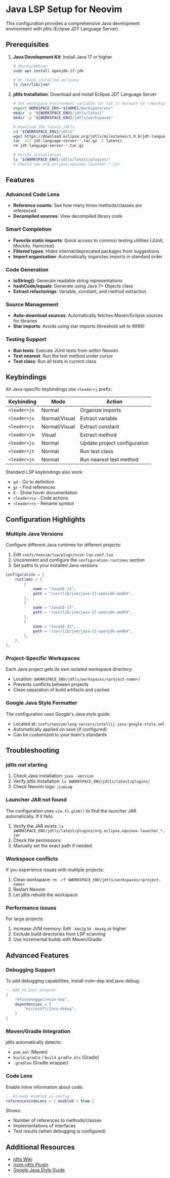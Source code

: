 # Java LSP Setup for Neovim

This configuration provides a comprehensive Java development environment with jdtls (Eclipse JDT Language Server).

## Prerequisites

1. **Java Development Kit**: Install Java 17 or higher
   ```bash
   # Ubuntu/Debian
   sudo apt install openjdk-17-jdk

   # Or check installed versions
   ls /usr/lib/jvm/
   ```

2. **jdtls Installation**: Download and install Eclipse JDT Language Server
   ```bash
   # Set workspace environment variable (or let it default to ~/Workspace/env)
   export WORKSPACE_ENV="${HOME}/Workspace/env"
   mkdir -p "${WORKSPACE_ENV}/jdtls/latest"
   mkdir -p "${WORKSPACE_ENV}/jdtls/workspaces"

   # Download the latest jdtls
   cd "${WORKSPACE_ENV}/jdtls"
   wget https://download.eclipse.org/jdtls/milestones/1.9.0/jdt-language-server-1.9.0-202203031534.tar.gz
   tar -xzf jdt-language-server-*.tar.gz -C latest/
   rm jdt-language-server-*.tar.gz

   # Verify installation
   ls "${WORKSPACE_ENV}/jdtls/latest/plugins/"
   # Should see org.eclipse.equinox.launcher_*.jar
   ```

## Features

### Advanced Code Lens
- **Reference counts**: See how many times methods/classes are referenced
- **Decompiled sources**: View decompiled library code

### Smart Completion
- **Favorite static imports**: Quick access to common testing utilities (JUnit, Mockito, Hamcrest)
- **Filtered types**: Hides internal/deprecated packages from suggestions
- **Import organization**: Automatically organizes imports in standard order

### Code Generation
- **toString()**: Generate readable string representations
- **hashCode/equals**: Generate using Java 7+ Objects class
- **Extract refactorings**: Variable, constant, and method extraction

### Source Management
- **Auto-download sources**: Automatically fetches Maven/Eclipse sources for libraries
- **Star imports**: Avoids using star imports (threshold set to 9999)

### Testing Support
- **Run tests**: Execute JUnit tests from within Neovim
- **Test nearest**: Run the test method under cursor
- **Test class**: Run all tests in current class

## Keybindings

All Java-specific keybindings use `<leader>j` prefix:

| Keybinding | Mode | Action |
|------------|------|--------|
| `<leader>jo` | Normal | Organize imports |
| `<leader>jv` | Normal/Visual | Extract variable |
| `<leader>jc` | Normal/Visual | Extract constant |
| `<leader>jm` | Visual | Extract method |
| `<leader>ju` | Normal | Update project configuration |
| `<leader>jt` | Normal | Run test class |
| `<leader>jn` | Normal | Run nearest test method |

Standard LSP keybindings also work:
- `gd` - Go to definition
- `gr` - Find references
- `K` - Show hover documentation
- `<leader>ca` - Code actions
- `<leader>rn` - Rename symbol

## Configuration Highlights

### Multiple Java Versions
Configure different Java runtimes for different projects:

1. Edit `confs/neovim/lua/plugs/nvim-lsp-conf.lua`
2. Uncomment and configure the `configuration.runtimes` section
3. Set paths to your installed Java versions

```lua
configuration = {
    runtimes = {
        {
            name = "JavaSE-11",
            path = "/usr/lib/jvm/java-11-openjdk-amd64",
        },
        {
            name = "JavaSE-17",
            path = "/usr/lib/jvm/java-17-openjdk-amd64",
        },
        {
            name = "JavaSE-21",
            path = "/usr/lib/jvm/java-21-openjdk-amd64",
        },
    },
},
```

### Project-Specific Workspaces
Each Java project gets its own isolated workspace directory:
- Location: `$WORKSPACE_ENV/jdtls/workspaces/<project-name>/`
- Prevents conflicts between projects
- Clean separation of build artifacts and caches

### Google Java Style Formatter
The configuration uses Google's Java style guide:
- Located at: `confs/neovim/lang-servers/intellij-java-google-style.xml`
- Automatically applied on save (if configured)
- Can be customized to your team's standards

## Troubleshooting

### jdtls not starting
1. Check Java installation: `java -version`
2. Verify jdtls installation: `ls $WORKSPACE_ENV/jdtls/latest/plugins/`
3. Check Neovim logs: `:LspLog`

### Launcher JAR not found
The configuration uses `vim.fn.glob()` to find the launcher JAR automatically. If it fails:
1. Verify the JAR exists: `ls $WORKSPACE_ENV/jdtls/latest/plugins/org.eclipse.equinox.launcher_*.jar`
2. Check file permissions
3. Manually set the exact path if needed

### Workspace conflicts
If you experience issues with multiple projects:
1. Clean workspace: `rm -rf $WORKSPACE_ENV/jdtls/workspaces/<project-name>`
2. Restart Neovim
3. Let jdtls rebuild the workspace

### Performance issues
For large projects:
1. Increase JVM memory: Edit `-Xmx2g` to `-Xmx4g` or higher
2. Exclude build directories from LSP scanning
3. Use incremental builds with Maven/Gradle

## Advanced Features

### Debugging Support
To add debugging capabilities, install nvim-dap and java-debug:
```lua
-- Add to your plugins
{
    "mfussenegger/nvim-dap",
    dependencies = {
        "microsoft/java-debug",
    }
}
```

### Maven/Gradle Integration
jdtls automatically detects:
- `pom.xml` (Maven)
- `build.gradle` / `build.gradle.kts` (Gradle)
- `.gradlew` (Gradle wrapper)

### Code Lens
Enable inline information about code:
```lua
-- Already enabled in config
referencesCodeLens = { enabled = true }
```

Shows:
- Number of references to methods/classes
- Implementations of interfaces
- Test results (when debugging is configured)

## Additional Resources

- [jdtls Wiki](https://github.com/eclipse/eclipse.jdt.ls/wiki)
- [nvim-jdtls Plugin](https://github.com/mfussenegger/nvim-jdtls)
- [Google Java Style Guide](https://google.github.io/styleguide/javaguide.html)
